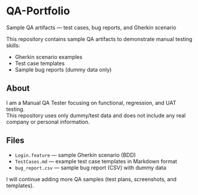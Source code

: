 # QA-Portfolio
Sample QA artifacts — test cases, bug reports, and Gherkin scenario

This repository contains sample QA artifacts to demonstrate manual testing skills:
- Gherkin scenario examples
- Test case templates
- Sample bug reports (dummy data only)

## About
I am a Manual QA Tester focusing on functional, regression, and UAT testing.  
This repository uses only dummy/test data and does not include any real company or personal information.

## Files
- `Login.feature` — sample Gherkin scenario (BDD)
- `TestCases.md` — example test case templates in Markdown format
- `bug_report.csv` — sample bug report (CSV) with dummy data

I will continue adding more QA samples (test plans, screenshots, and templates).
